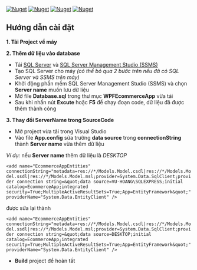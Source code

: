 [![Nuget][materialDesignThemes-shield]][materialDesignThemes-url]   [![Nuget][liveChart-shield]][liveChart-url] [![Nuget][entityFramework-shield]][entityFramework-url] [![Nuget][azureStorage-shield]][azureStorage-url]


<!-- MARKDOWN LINKS & IMAGES -->
[materialDesignThemes-shield]: https://img.shields.io/nuget/v/MaterialDesignThemes?label=MaterialDesignThemes&logo=MaterialDesignThemes
[materialDesignThemes-url]: https://www.nuget.org/packages/MaterialDesignThemes/
[entityFramework-shield]: https://img.shields.io/nuget/v/EntityFramework?label=EntityFramework&logo=EntityFramework
[entityFramework-url]: https://www.nuget.org/packages/EntityFramework/
[liveChart-shield]: https://img.shields.io/nuget/v/LiveCharts.Wpf?label=LiveCharts.Wpf&logo=MaterialDesignThemes
[liveChart-url]: https://www.nuget.org/packages/LiveCharts.Wpf
[azureStorage-shield]: https://img.shields.io/badge/Azure%20Storage-Available-brightgreen
[azureStorage-url]: https://www.nuget.org/packages/YourAzurePackageName/

## Hướng dẫn cài đặt
 **1. Tải Project về máy**
 
 **2. Thêm dữ liệu vào database**
 - Tải [SQL Server](https://www.microsoft.com/en-us/sql-server/sql-server-downloads) và [SQL Server Management Studio (SSMS)](https://learn.microsoft.com/en-us/sql/ssms/download-sql-server-management-studio-ssms?view=sql-server-ver16)
 - Tạo SQL Server cho máy
*(có thể bỏ qua 2 bước trên nếu đã có SQL Server và SSMS trên máy)*
 - Khởi động phần mềm SQL Server Management Studio (SSMS) và chọn **Server name** muốn lưu dữ liệu
 - Mở file **Database.sql** trong thư mục **WPFEcommerceApp** vừa tải
 - Sau khi nhấn nút **Excute** hoặc **F5** để chạy đoạn code, dữ liệu đã được thêm thành công

**3. Thay đổi ServerName trong SourceCode**
- Mở project vừa tải trong Visual Studio 
- Vào file **App.config** sửa trường **data source** trong **connectionString** thành **Server name** vừa thêm dữ liệu

*Ví dụ:* nếu **Server name** thêm dữ liệu là *DESKTOP*

`<add name="EcommerceAppEntities" connectionString="metadata=res://*/Models.Model.csdl|res://*/Models.Model.ssdl|res://*/Models.Model.msl;provider=System.Data.SqlClient;provider connection string=&quot;data source=VU-HOANG\SQLEXPRESS;initial catalog=EcommerceApp;integrated security=True;MultipleActiveResultSets=True;App=EntityFramework&quot;" providerName="System.Data.EntityClient" />`

được sửa lại thành 

`<add name="EcommerceAppEntities" connectionString="metadata=res://*/Models.Model.csdl|res://*/Models.Model.ssdl|res://*/Models.Model.msl;provider=System.Data.SqlClient;provider connection string=&quot;data source=DESKTOP;initial catalog=EcommerceApp;integrated security=True;MultipleActiveResultSets=True;App=EntityFramework&quot;" providerName="System.Data.EntityClient" />`
- **Build** project để hoàn tất

